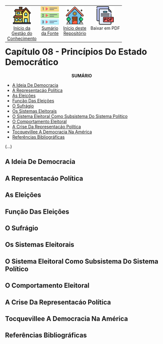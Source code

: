 <table align="right" border="0">
  <tr>
    <td align="center" valign="top">
      <a href="https://github.com/dnlclaudino/gestao-do-conhecimento#readme">
        <img src="https://github.com/dnlclaudino/imagens/blob/master/icones/icone-casa3.png?raw=true" heigh="60" width="60"><br>Início da <br>Gestão do <br>Conhecimento
      </a>
    </td>
    <td align="center" valign="top">
      <a href="./README.md">
        <img src="https://github.com/dnlclaudino/imagens/blob/master/icones/icone-sumario.png?raw=true" heigh="60" width="60"><br>Sumário<br>da Fonte
      </a>
    </td>
    <td align="center" valign="top">
      <a href="../README.md">
        <img src="https://github.com/dnlclaudino/imagens/blob/master/icones/icone-casa2.png?raw=true" heigh="60" width="60"><br>Início deste <br>Repositório
      </a>
    </td>
    <td align="center" valign="top">
        <img src="https://github.com/dnlclaudino/imagens/blob/master/icones-aplicativos/pdf/pdf.png?raw=true" heigh="60" width="60"><br>Baixar em PDF
    </td>
  </tr>
</table><br><br><br><br><br>

# Capítulo 08 - Princípios Do Estado Democrático

<center><b>SUMÁRIO</b></center>

<!-- TOC updateonsave:false-->

- [A Ideia De Democracia](#a-ideia-de-democracia)
- [A Representacáo Política](#a-representacáo-política)
- [As Eleições](#as-eleições)
- [Função Das Eleições](#função-das-eleições)
- [O Sufrágio](#o-sufrágio)
- [Os Sistemas Eleitorais](#os-sistemas-eleitorais)
- [O Sistema Eleitoral Como Subsistema Do Sistema Político](#o-sistema-eleitoral-como-subsistema-do-sistema-político)
- [O Comportamento Eleitoral](#o-comportamento-eleitoral)
- [A Crise Da Representacáo Política](#a-crise-da-representacáo-política)
- [Tocquevillee A Democracia Na América](#tocquevillee-a-democracia-na-américa)
- [Referências Bibliográficas](#referências-bibliográficas)

<!-- /TOC -->(...)

## A Ideia De Democracia
## A Representacáo Política
## As Eleições
## Função Das Eleições
## O Sufrágio
## Os Sistemas Eleitorais
## O Sistema Eleitoral Como Subsistema Do Sistema Político
## O Comportamento Eleitoral
## A Crise Da Representacáo Política
## Tocquevillee A Democracia Na América


## Referências Bibliográficas